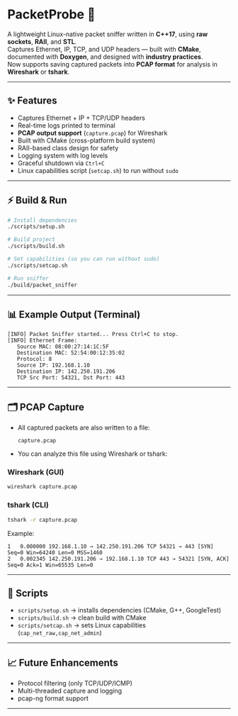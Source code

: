 # PacketProbe 🚀

A lightweight Linux-native packet sniffer written in **C++17**, using **raw sockets**, **RAII**, and **STL**.  
Captures Ethernet, IP, TCP, and UDP headers — built with **CMake**, documented with **Doxygen**, and designed with **industry practices**.  
Now supports saving captured packets into **PCAP format** for analysis in **Wireshark** or **tshark**.

---

## ✨ Features
- Captures Ethernet + IP + TCP/UDP headers
- Real-time logs printed to terminal
- **PCAP output support** (`capture.pcap`) for Wireshark
- Built with CMake (cross-platform build system)
- RAII-based class design for safety
- Logging system with log levels
- Graceful shutdown via `Ctrl+C`
- Linux capabilities script (`setcap.sh`) to run without `sudo`

---

## ⚡ Build & Run
```bash
# Install dependencies
./scripts/setup.sh

# Build project
./scripts/build.sh

# Set capabilities (so you can run without sudo)
./scripts/setcap.sh

# Run sniffer
./build/packet_sniffer
```

---

## 📊 Example Output (Terminal)
```
[INFO] Packet Sniffer started... Press Ctrl+C to stop.
[INFO] Ethernet Frame:
   Source MAC: 08:00:27:14:1C:5F
   Destination MAC: 52:54:00:12:35:02
   Protocol: 8
   Source IP: 192.168.1.10
   Destination IP: 142.250.191.206
   TCP Src Port: 54321, Dst Port: 443
```

---

## 🗂 PCAP Capture
- All captured packets are also written to a file:  
  ```
  capture.pcap
  ```
- You can analyze this file using Wireshark or tshark:

### Wireshark (GUI)
```bash
wireshark capture.pcap
```

### tshark (CLI)
```bash
tshark -r capture.pcap
```

Example:
```
1   0.000000 192.168.1.10 → 142.250.191.206 TCP 54321 → 443 [SYN] Seq=0 Win=64240 Len=0 MSS=1460
2   0.002345 142.250.191.206 → 192.168.1.10 TCP 443 → 54321 [SYN, ACK] Seq=0 Ack=1 Win=65535 Len=0
```

---

## 📜 Scripts
- `scripts/setup.sh` → installs dependencies (CMake, G++, GoogleTest)
- `scripts/build.sh` → clean build with CMake
- `scripts/setcap.sh` → sets Linux capabilities (`cap_net_raw,cap_net_admin`)

---

## 📈 Future Enhancements
- Protocol filtering (only TCP/UDP/ICMP)
- Multi-threaded capture and logging
- pcap-ng format support

---

